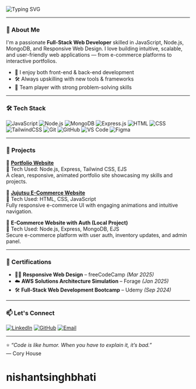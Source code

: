 <!-- Profile Banner -->
<img src="https://readme-typing-svg.herokuapp.com?font=Fira+Code&size=25&duration=4000&pause=1000&center=true&vCenter=true&multiline=true&width=800&height=120&lines=Hi+%F0%9F%91%8B%2C+I'm+Nishant+Singh+Bhati!;Full-Stack+Web+Developer+%F0%9F%9A%80;Let's+Build+Something+Awesome+Together!+%F0%9F%94%A5" alt="Typing SVG" />

---

### 🚀 About Me

I'm a passionate **Full-Stack Web Developer** skilled in JavaScript, Node.js, MongoDB, and Responsive Web Design. I love building intuitive, scalable, and user-friendly web applications — from e-commerce platforms to interactive portfolios.

- 🧠 I enjoy both front-end & back-end development
- 🛠️ Always upskilling with new tools & frameworks
- 🧩 Team player with strong problem-solving skills

---

### 🛠️ Tech Stack

![JavaScript](https://img.shields.io/badge/JavaScript-F7DF1E?logo=javascript&logoColor=black&style=for-the-badge)
![Node.js](https://img.shields.io/badge/Node.js-339933?logo=node.js&logoColor=white&style=for-the-badge)
![MongoDB](https://img.shields.io/badge/MongoDB-47A248?logo=mongodb&logoColor=white&style=for-the-badge)
![Express.js](https://img.shields.io/badge/Express.js-000000?logo=express&logoColor=white&style=for-the-badge)
![HTML](https://img.shields.io/badge/HTML5-E34F26?logo=html5&logoColor=white&style=for-the-badge)
![CSS](https://img.shields.io/badge/CSS3-1572B6?logo=css3&logoColor=white&style=for-the-badge)
![TailwindCSS](https://img.shields.io/badge/Tailwind_CSS-06B6D4?logo=tailwind-css&logoColor=white&style=for-the-badge)
![Git](https://img.shields.io/badge/Git-F05032?logo=git&logoColor=white&style=for-the-badge)
![GitHub](https://img.shields.io/badge/GitHub-181717?logo=github&logoColor=white&style=for-the-badge)
![VS Code](https://img.shields.io/badge/VS_Code-007ACC?logo=visual-studio-code&logoColor=white&style=for-the-badge)
![Figma](https://img.shields.io/badge/Figma-F24E1E?logo=figma&logoColor=white&style=for-the-badge)

---

### 📁 Projects

🔗 **[Portfolio Website](https://nishant-singh-bhati-portfolio.onrender.com)**  
🧰 Tech Used: Node.js, Express, Tailwind CSS, EJS  
A clean, responsive, animated portfolio site showcasing my skills and projects.

🔗 **[Jujutsu E-Commerce Website](https://nishantsinghbhati.github.io/ecommercewebsite/)**  
🧰 Tech Used: HTML, CSS, JavaScript  
Fully responsive e-commerce UI with engaging animations and intuitive navigation.

🔐 **E-Commerce Website with Auth (Local Project)**  
🧰 Tech Used: Node.js, Express, MongoDB, EJS  
Secure e-commerce platform with user auth, inventory updates, and admin panel.

---

### 📜 Certifications

- 🧑‍💻 **Responsive Web Design** – freeCodeCamp *(Mar 2025)*  
- ☁️ **AWS Solutions Architecture Simulation** – Forage *(Jan 2025)*  
- 🛠️ **Full-Stack Web Development Bootcamp** – Udemy *(Sep 2024)*

---

### 📫 Let's Connect

[![LinkedIn](https://img.shields.io/badge/LinkedIn-0A66C2?logo=linkedin&logoColor=white&style=for-the-badge)](https://linkedin.com/in/nishant-singh-bhati)
[![GitHub](https://img.shields.io/badge/GitHub-181717?logo=github&logoColor=white&style=for-the-badge)](https://github.com/nishantsinghbhati)
[![Email](https://img.shields.io/badge/Email-EA4335?logo=gmail&logoColor=white&style=for-the-badge)](mailto:nishantsinghbhati96@gmail.com)

---

⭐ _“Code is like humor. When you have to explain it, it’s bad.”_  
— Cory House

# nishantsinghbhati

